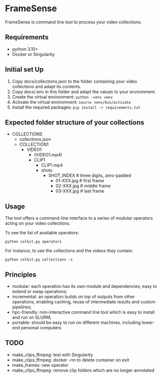 # FrameSense

FrameSense is command line tool to process your video collections.

## Requirements

* python 3.10+
* Docker or Singularity

## Initial set Up

1. Copy docs/collections.json to the folder containing your video collections and adapt its contents.
2. Copy docs/.env in this folder and adapt the values to your environment.
3. Create the virtual environment: `python -venv venv`
4. Activate the virtual environment: `source venv/bin/activate`
5. Install the required packages: `pip install -r requirements.txt`

## Expected folder structure of your collections

* COLLECTIONS
    * collections.json
    * COLLECTION1
        * VIDEO1
            * (VIDEO1.mp4)
            * CLIP1
                * CLIP1.mp4
                * shots
                    * SHOT_INDEX # three digits, zero-padded
                        * 01-XXX.jpg # first frame
                        * 02-XXX.jpg # middle frame
                        * 03-XXX.jpg # last frame

## Usage

The tool offers a command-line interface to a series of modular operators acting on your video collections.

To see the list of available operators:

`python colkit.py operators`

For instance, to see the collections and the videos they contain:

`python colkit.py collections -v`

## Principles

* modular: each operation has its own module and dependencies; easy to extend or swap operations;
* incremental: an operation builds on top of outputs from other operations, enabling caching, reuse of intermediate results and custom pipelines;
* hpc-friendly: non-interactive command line tool which is easy to install and run on SLURM;
* portable: should be easy to run on different machines, including lower-end personal computers

## TODO

* make_clips_ffmpeg: test with Singularity
* make_clips_ffmpeg: docker -rm to delete container on exit
* make_frames: new operator
* make_clips_ffmpeg: remove clip folders which are no longer annotated


